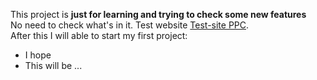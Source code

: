 This project is **just for learning and trying to check some new features**  
No need to check what's in it.
Test website [Test-site PPC](http://www.ppc.be).  
After this I will able to start my first project:  
- I hope
- This will be ...
